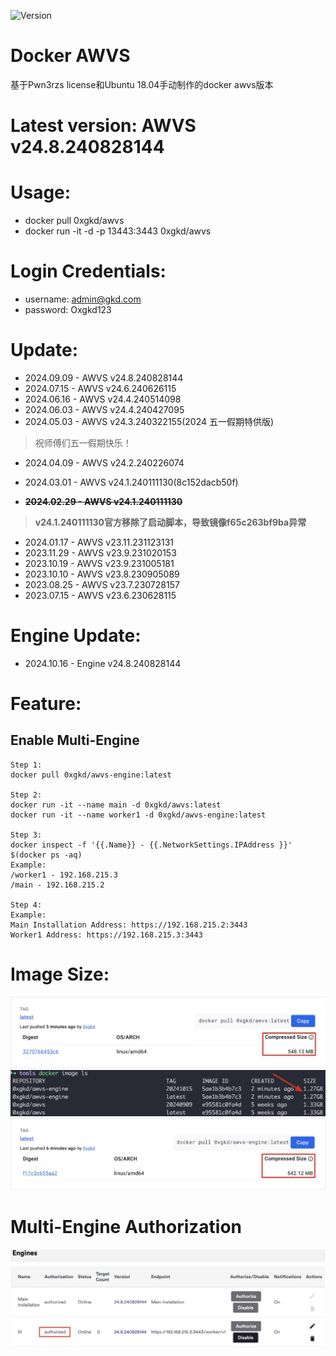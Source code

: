 ![Version](https://img.shields.io/badge/Version-V24.8.240828144-red)
# Docker AWVS
基于Pwn3rzs license和Ubuntu 18.04手动制作的docker awvs版本
# Latest version: AWVS v24.8.240828144
# Usage:
- docker pull 0xgkd/awvs
- docker run -it -d -p 13443:3443 0xgkd/awvs
# Login Credentials:
- username: admin@gkd.com
- password: Oxgkd123
# Update:
- 2024.09.09 - AWVS v24.8.240828144
- 2024.07.15 - AWVS v24.6.240626115
- 2024.06.16 - AWVS v24.4.240514098
- 2024.06.03 - AWVS v24.4.240427095
- 2024.05.03 - AWVS v24.3.240322155(2024 五一假期特供版)
> 祝师傅们五一假期快乐！
- 2024.04.09 - AWVS v24.2.240226074
- 2024.03.01 - AWVS v24.1.240111130(8c152dacb50f)

- **~~2024.02.29 - AWVS v24.1.240111130~~**
> **v24.1.240111130官方移除了启动脚本，导致镜像f65c263bf9ba异常**
- 2024.01.17 - AWVS v23.11.231123131
- 2023.11.29 - AWVS v23.9.231020153
- 2023.10.19 - AWVS v23.9.231005181
- 2023.10.10 - AWVS v23.8.230905089
- 2023.08.25 - AWVS v23.7.230728157
- 2023.07.15 - AWVS v23.6.230628115
# Engine Update:
- 2024.10.16 - Engine v24.8.240828144
# Feature:
## Enable Multi-Engine
```
Step 1:
docker pull 0xgkd/awvs-engine:latest

Step 2:
docker run -it --name main -d 0xgkd/awvs:latest
docker run -it --name worker1 -d 0xgkd/awvs-engine:latest

Step 3:
docker inspect -f '{{.Name}} - {{.NetworkSettings.IPAddress }}' $(docker ps -aq)
Example:
/worker1 - 192.168.215.3
/main - 192.168.215.2

Step 4:
Example:
Main Installation Address: https://192.168.215.2:3443
Worker1 Address: https://192.168.215.3:3443
```
# Image Size:
![image](https://github.com/0xgkd/awvs/blob/main/image.jpg)
![size](https://github.com/0xgkd/awvs/blob/main/size.jpg)
![engine](https://github.com/0xgkd/awvs/blob/main/engine.jpg)
# Multi-Engine Authorization
![authorization](https://github.com/0xgkd/awvs/blob/main/authorization.jpg)
